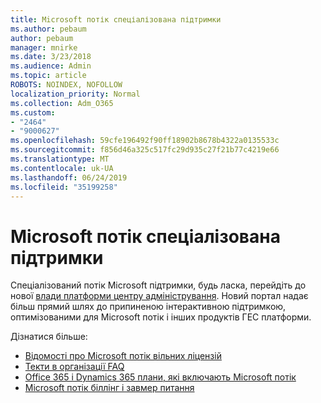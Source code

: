```yaml
---
title: Microsoft потік спеціалізована підтримки
ms.author: pebaum
author: pebaum
manager: mnirke
ms.date: 3/23/2018
ms.audience: Admin
ms.topic: article
ROBOTS: NOINDEX, NOFOLLOW
localization_priority: Normal
ms.collection: Adm_O365
ms.custom:
- "2464"
- "9000627"
ms.openlocfilehash: 59cfe196492f90ff18902b8678b4322a0135533c
ms.sourcegitcommit: f856d46a325c517fc29d935c27f21b77c4219e66
ms.translationtype: MT
ms.contentlocale: uk-UA
ms.lasthandoff: 06/24/2019
ms.locfileid: "35199258"
---
```

# <a name="microsoft-flow-specialized-support"></a>Microsoft потік спеціалізована підтримки

Спеціалізований потік Microsoft підтримки, будь ласка, перейдіть до нової [влади платформи центру адміністрування](https://aka.ms/flowadminsupport). Новий портал надає більш прямий шлях до припиненою інтерактивною підтримкою, оптимізованими для Microsoft потік і інших продуктів ГЕС платформи.

Дізнатися більше:
- [Відомості про Microsoft потік вільних ліцензій](https://go.microsoft.com/fwlink/?linkid=2095610)
- [Текти в організації FAQ](https://go.microsoft.com/fwlink/?linkid=2072608)
- [Office 365 і Dynamics 365 плани, які включають Microsoft потік](https://go.microsoft.com/fwlink/?linkid=2072406)
- [Microsoft потік біллінг і завмер питання](https://go.microsoft.com/fwlink/?linkid=2072612)